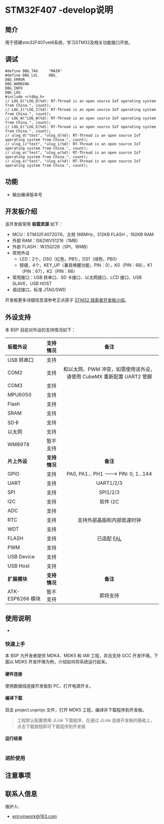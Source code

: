 # STM32F407 -develop说明

## 简介

用于搭建stm32F407vet6系统，学习STM32及相关功能接口开放。

## 调试

    #define DBG_TAG     "MAIN"
    #define DBG_LVL     DBG_
    DBG_ERROR
    DBG_WARNING
    DBG_INFO
    DBG_LOG
    #include <rtdbg.h>
    // LOG_D("LOG_D(%d): RT-Thread is an open source IoT operating system from China.", count);
    // LOG_I("LOG_I(%d): RT-Thread is an open source IoT operating system from China.", count);
    // LOG_W("LOG_W(%d): RT-Thread is an open source IoT operating system from China.", count);
    // LOG_E("LOG_E(%d): RT-Thread is an open source IoT operating system from China.", count);
    // ulog_d("test", "ulog_d(%d): RT-Thread is an open source IoT operating system from China.", count);
    // ulog_i("test", "ulog_i(%d): RT-Thread is an open source IoT operating system from China.", count);
    // ulog_w("test", "ulog_w(%d): RT-Thread is an open source IoT operating system from China.", count);
    // ulog_e("test", "ulog_e(%d): RT-Thread is an open source IoT operating system from China.", count);
    

## 功能

* 输出编译版本号



## 开发板介绍



该开发板常用 **板载资源** 如下：

- MCU：STM32F407ZGT6，主频 168MHz，512KB FLASH ，192KB RAM
- 外部 RAM：IS62WV51216（1MB）
- 外部 FLASH：W25Q128（SPI，16MB）
- 常用外设
  - LED：2个，DS0（红色，PB1），DS1（绿色，PB0）
  - 按键，4个，KEY_UP（兼具唤醒功能，PIN：0），K0（PIN：68），K1（PIN：67），K2（PIN：66）
- 常用接口：USB 转串口、SD 卡接口、以太网接口、LCD 接口、USB SLAVE、USB HOST
- 调试接口，标准 JTAG/SWD

开发板更多详细信息请参考正点原子 [STM32 探索者开发板介绍](https://eboard.taobao.com/index.htm)。

## 外设支持

本 BSP 目前对外设的支持情况如下：

| **板载外设** | **支持情况** |               **备注**                |
| :------------ | :----------: | :-----------------------------------: |
| USB 转串口     |     支持     |                                    |
| COM2         |   支持  | 和以太网、PWM 冲突，如需使用该外设，请使用 CubeMX 重新配置 UART2 管脚 |
| COM3         |  支持   |                                           |
| MPU6050      |     支持     |                                       |
| Flash        |   支持   |                               |
| SRAM         |   支持   |                               |
| SD卡         |   支持   |                               |
| 以太网       |   支持   |                               |
| WM8978       |   暂不支持   |                                       |
| **片上外设** | **支持情况** |               **备注**                |
| GPIO         |     支持     | PA0, PA1... PH1 ---> PIN: 0, 1...144 |
| UART         |     支持     |              UART1/2/3              |
| SPI          |     支持     |               SPI1/2/3                |
| I2C          |     支持     |               软件 I2C                |
| ADC          |     支持     |                                       |
| RTC          |     支持     | 支持外部晶振和内部低速时钟 |
| WDT          |     支持     |                                       |
| FLASH | 支持 | 已适配 [FAL](https://github.com/RT-Thread-packages/fal) |
| PWM          |   支持   |                               |
| USB Device   |   支持   |                               |
| USB Host     |   支持   |                               |
| **扩展模块** | **支持情况** |               **备注**                |
| ATK-ESP8266 模块 | 暂不支持 | 即将支持 |


## 使用说明

- 


### 快速上手

本 BSP 为开发者提供 MDK4、MDK5 和 IAR 工程，并且支持 GCC 开发环境。下面以 MDK5 开发环境为例，介绍如何将系统运行起来。

#### 硬件连接

使用数据线连接开发板到 PC，打开电源开关。

#### 编译下载

双击 project.uvprojx 文件，打开 MDK5 工程，编译并下载程序到开发板。

> 工程默认配置使用 JLink 下载程序，在通过 JLink 连接开发板的基础上，点击下载按钮即可下载程序到开发板

#### 运行结果

> 

```bash

```
### 进阶使用



## 注意事项



## 联系人信息

维护人:

- ericyinwork@163.com